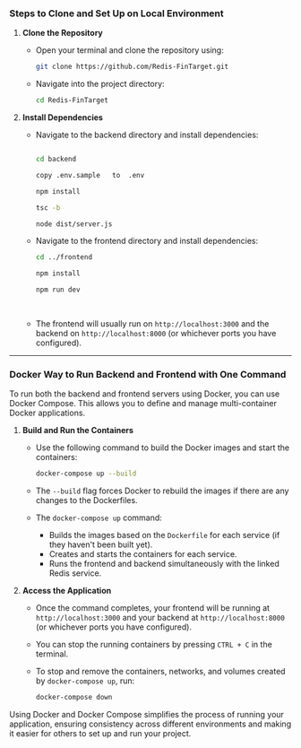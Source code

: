 ### **Steps to Clone and Set Up on Local Environment**

1. **Clone the Repository**
   - Open your terminal and clone the repository using:
     ```bash
     git clone https://github.com/Redis-FinTarget.git
     ```
   - Navigate into the project directory:
     ```bash
     cd Redis-FinTarget
     ```

2. **Install Dependencies**
   - Navigate to the backend directory and install dependencies:
     ```bash

     cd backend

     copy .env.sample   to  .env

     npm install

     tsc -b 

     node dist/server.js

     ```
   - Navigate to the frontend directory and install dependencies:
     ```bash
     cd ../frontend

     npm install

     npm run dev  
 
 
   - The frontend will usually run on `http://localhost:3000` and the backend on `http://localhost:8000` (or whichever ports you have configured).

---

### **Docker Way to Run Backend and Frontend with One Command**

To run both the backend and frontend servers using Docker, you can use Docker Compose. This allows you to define and manage multi-container Docker applications.
 
1. **Build and Run the Containers**

   - Use the following command to build the Docker images and start the containers:

     ```bash
     docker-compose up --build
     ```

   - The `--build` flag forces Docker to rebuild the images if there are any changes to the Dockerfiles.
   - The `docker-compose up` command:
     - Builds the images based on the `Dockerfile` for each service (if they haven't been built yet).
     - Creates and starts the containers for each service.
     - Runs the frontend and backend simultaneously with the linked Redis service.

4. **Access the Application**

   - Once the command completes, your frontend will be running at `http://localhost:3000` and your backend at `http://localhost:8000` (or whichever ports you have configured).
   - You can stop the running containers by pressing `CTRL + C` in the terminal.
   - To stop and remove the containers, networks, and volumes created by `docker-compose up`, run:

     ```bash
     docker-compose down
     ```

Using Docker and Docker Compose simplifies the process of running your application, ensuring consistency across different environments and making it easier for others to set up and run your project.